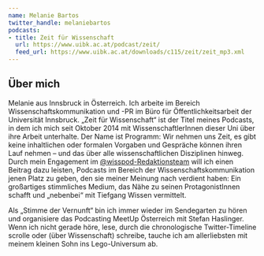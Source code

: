 ```yaml
---
name: Melanie Bartos
twitter_handle: melaniebartos
podcasts:
- title: Zeit für Wissenschaft
  url: https://www.uibk.ac.at/podcast/zeit/
  feed_url: https://www.uibk.ac.at/downloads/c115/zeit/zeit_mp3.xml
---
```


## Über mich

Melanie aus Innsbruck in Österreich. Ich arbeite im Bereich Wissenschaftskommunikation und -PR im Büro für Öffentlichkeitsarbeit der Universität Innsbruck. „Zeit für Wissenschaft“ ist der Titel meines Podcasts, in dem ich mich seit Oktober 2014 mit WissenschaftlerInnen dieser Uni über ihre Arbeit unterhalte. Der Name ist Programm: Wir nehmen uns Zeit, es gibt keine inhaltlichen oder formalen Vorgaben und Gespräche können ihren Lauf nehmen – und das über alle wissenschaftlichen Disziplinen hinweg. Durch mein Engagement im [@wisspod-Redaktionsteam](http://twitter.com/wisspod) will ich einen Beitrag dazu leisten, Podcasts im Bereich der Wissenschaftskommunikation jenen Platz zu geben, den sie meiner Meinung nach verdient haben: Ein großartiges stimmliches Medium, das Nähe zu seinen ProtagonistInnen schafft und „nebenbei“ mit Tiefgang Wissen vermittelt.

Als „Stimme der Vernunft“ bin ich immer wieder im Sendegarten zu hören und organisiere das Podcasting MeetUp Österreich mit Stefan Haslinger. Wenn ich nicht gerade höre, lese, durch die chronologische Twitter-Timeline scrolle oder (über Wissenschaft) schreibe, tauche ich am allerliebsten mit meinem kleinen Sohn ins Lego-Universum ab.
